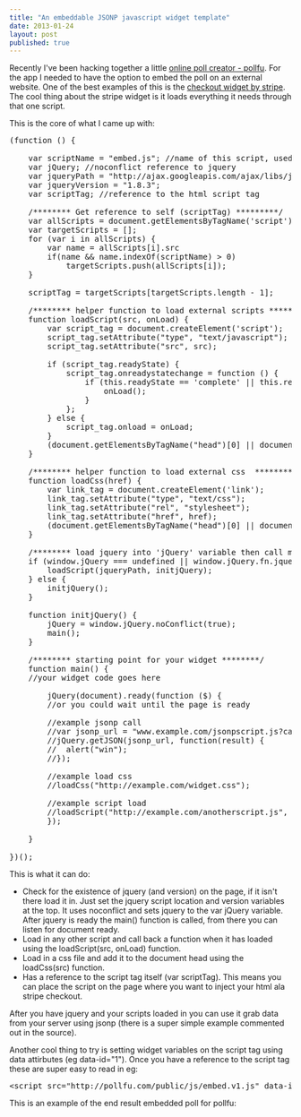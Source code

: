 ```yaml
---
title: "An embeddable JSONP javascript widget template"
date: 2013-01-24
layout: post
published: true
---
```


Recently I've been hacking together a little [online poll creator - pollfu](http://pollfu.com). For the app I needed to have the option to embed the poll on an external website. One of the best examples of this is the [checkout widget by stripe](https://stripe.com/docs/checkout). The cool thing about the stripe widget is it loads everything it needs through that one script.  

This is the core of what I came up with:

<pre class="prettyprint">
(function () {

    var scriptName = &quot;embed.js&quot;; //name of this script, used to get reference to own tag
    var jQuery; //noconflict reference to jquery
    var jqueryPath = &quot;http://ajax.googleapis.com/ajax/libs/jquery/1.8.3/jquery.min.js&quot;; 
    var jqueryVersion = &quot;1.8.3&quot;;
    var scriptTag; //reference to the html script tag

    /******** Get reference to self (scriptTag) *********/
    var allScripts = document.getElementsByTagName(&#39;script&#39;);
    var targetScripts = [];
    for (var i in allScripts) {
        var name = allScripts[i].src
        if(name &amp;&amp; name.indexOf(scriptName) &gt; 0)
            targetScripts.push(allScripts[i]);
    }

    scriptTag = targetScripts[targetScripts.length - 1];

    /******** helper function to load external scripts *********/
    function loadScript(src, onLoad) {
        var script_tag = document.createElement(&#39;script&#39;);
        script_tag.setAttribute(&quot;type&quot;, &quot;text/javascript&quot;);
        script_tag.setAttribute(&quot;src&quot;, src);

        if (script_tag.readyState) {
            script_tag.onreadystatechange = function () {
                if (this.readyState == &#39;complete&#39; || this.readyState == &#39;loaded&#39;) {
                    onLoad();
                }
            };
        } else {
            script_tag.onload = onLoad;
        }
        (document.getElementsByTagName(&quot;head&quot;)[0] || document.documentElement).appendChild(script_tag);
    }

    /******** helper function to load external css  *********/
    function loadCss(href) {
        var link_tag = document.createElement(&#39;link&#39;);
        link_tag.setAttribute(&quot;type&quot;, &quot;text/css&quot;);
        link_tag.setAttribute(&quot;rel&quot;, &quot;stylesheet&quot;);
        link_tag.setAttribute(&quot;href&quot;, href);
        (document.getElementsByTagName(&quot;head&quot;)[0] || document.documentElement).appendChild(script_tag);
    }

    /******** load jquery into &#39;jQuery&#39; variable then call main ********/
    if (window.jQuery === undefined || window.jQuery.fn.jquery !== jqueryVersion) {
        loadScript(jqueryPath, initjQuery);
    } else {
        initjQuery();
    }

    function initjQuery() {
        jQuery = window.jQuery.noConflict(true);
        main();
    }

    /******** starting point for your widget ********/
    function main() {
    //your widget code goes here
	
        jQuery(document).ready(function ($) {
        //or you could wait until the page is ready
        
        //example jsonp call
        //var jsonp_url = &quot;www.example.com/jsonpscript.js?callback=?&quot;;
        //jQuery.getJSON(jsonp_url, function(result) {
        //	alert(&quot;win&quot;);
        //});
        
        //example load css
        //loadCss(&quot;http://example.com/widget.css&quot;);
        
        //example script load
        //loadScript(&quot;http://example.com/anotherscript.js&quot;, function() { /* loaded */ });
        });
		
    }

})();
</pre>

This is what it can do:
 
* Check for the existence of jquery (and version) on the page, if it isn't there load it in. Just set the jquery script location and version variables at the top. It uses noconflict and sets jquery to the var jQuery variable. After jquery is ready the main() function is called, from there you can listen for document ready.
* Load in any other script and call back a function when it has loaded using the loadScript(src, onLoad) function.
* Load in a css file and add it to the document head using the loadCss(src) function.
* Has a reference to the script tag itself (var scriptTag). This means you can place the script on the page where you want to inject your html ala stripe checkout.

After you have jquery and your scripts loaded in you can use it grab data from your server using jsonp (there is a super simple example commented out in the source). 

Another cool thing to try is setting widget variables on the script tag using data attirbutes (eg data-id="1"). Once you have a reference to the script tag these are super easy to read in eg:

<pre>
&lt;script src=&quot;http://pollfu.com/public/js/embed.v1.js&quot; data-id=&quot;9&quot;&gt;&lt;/script&gt;
</pre>

This is an example of the end result embedded poll for pollfu:

<div>
<script src="http://pollfu.com/public/js/embed.v1.js" data-id="9"> </script>
</div>